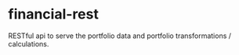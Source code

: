 # financial-rest

RESTful api to serve the portfolio data and portfolio transformations / calculations.